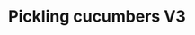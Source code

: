 ---
title: Pickling cucumbers V3
favorite: true
Description: 
source: 
source_url: 
yield: 6 quart jars
active_time: 
total_time: 
tags: 
  - condiments
ingredients: |-
  * 3 cups white vinegar 
  * 9 cups water 
  * 2 medium onions, diced 
  * 10 garlic cloves, minced 
  * 9 tbsp pickling salt 
  * 4 tbsp dill seed 
  * 3 tbsp dill weed 
  * 2 tbsp mustard seed 
  * 2.5 tbsp pepper 
  * handful of bay leaves 
  * 4 tbsp garlic powder 
  * 3 tbsp onion powder 
instructions: |-
---